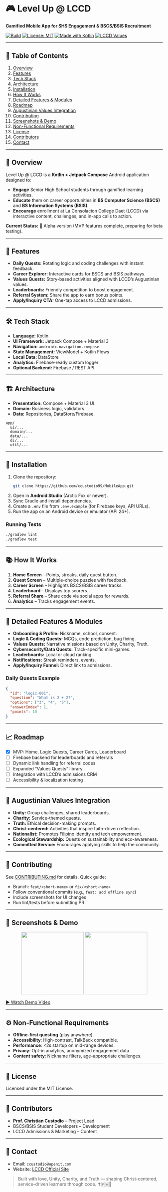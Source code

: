 # 🎮 Level Up @ LCCD  
**Gamified Mobile App for SHS Engagement & BSCS/BSIS Recruitment**

[![Build](https://github.com/ccustodio99/MobileApp/actions/workflows/ci.yml/badge.svg)](../../actions)
[![License: MIT](https://img.shields.io/badge/License-MIT-green.svg)](LICENSE)
[![Made with Kotlin](https://img.shields.io/badge/Kotlin-1.9-blue)](#)
[![LCCD Values](https://img.shields.io/badge/Augustinian-Unity%20%7C%20Charity%20%7C%20Truth-ff69b4)](#)

---

## 📑 Table of Contents
1. [Overview](#-overview)  
2. [Features](#-features)  
3. [Tech Stack](#-tech-stack)  
4. [Architecture](#-architecture)  
5. [Installation](#-installation)  
6. [How It Works](#-how-it-works)  
7. [Detailed Features & Modules](#-detailed-features--modules)  
8. [Roadmap](#-roadmap)  
9. [Augustinian Values Integration](#-augustinian-values-integration)  
10. [Contributing](#-contributing)  
11. [Screenshots & Demo](#-screenshots--demo)  
12. [Non-Functional Requirements](#-non-functional-requirements)  
13. [License](#-license)  
14. [Contributors](#-contributors)  
15. [Contact](#-contact)

---

## 📌 Overview
Level Up @ LCCD is a **Kotlin + Jetpack Compose** Android application designed to:
- **Engage** Senior High School students through gamified learning activities.
- **Educate** them on career opportunities in **BS Computer Science (BSCS)** and **BS Information Systems (BSIS)**.
- **Encourage** enrollment at La Consolacion College Daet (LCCD) via interactive content, challenges, and in-app calls to action.

**Current Status:** 🎯 Alpha version (MVP features complete, preparing for beta testing).

---

## 🎯 Features
- **Daily Quests:** Rotating logic and coding challenges with instant feedback.
- **Career Explorer:** Interactive cards for BSCS and BSIS pathways.
- **Values Quests:** Story-based activities aligned with LCCD’s Augustinian values.
- **Leaderboards:** Friendly competition to boost engagement.
- **Referral System:** Share the app to earn bonus points.
- **Apply/Inquiry CTA:** One-tap access to LCCD admissions.

---

## 🛠 Tech Stack
- **Language:** Kotlin
- **UI Framework:** Jetpack Compose + Material 3
- **Navigation:** `androidx.navigation.compose`
- **State Management:** ViewModel + Kotlin Flows
- **Local Data:** DataStore
- **Analytics:** Firebase-ready custom logger
- **Optional Backend:** Firebase / REST API

---

## 🏗 Architecture
- **Presentation:** Compose + Material 3 UI.  
- **Domain:** Business logic, validators.  
- **Data:** Repositories, DataStore/Firebase.  

```
app/
  ui/...
  domain/...
  data/...
  di/...
  util/...
```

---

## 📲 Installation
1. Clone the repository:
   ```bash
   git clone https://github.com/ccustodio99/MobileApp.git
   ```
2. Open in **Android Studio** (Arctic Fox or newer).  
3. Sync Gradle and install dependencies.  
4. Create a `.env` file from `.env.example` (for Firebase keys, API URLs).  
5. Run the app on an Android device or emulator (API 24+).

### Running Tests
```bash
./gradlew lint
./gradlew test
```

---

## 📚 How It Works
1. **Home Screen** – Points, streaks, daily quest button.  
2. **Quest Screen** – Multiple-choice puzzles with feedback.  
3. **Career Screen** – Highlights BSCS/BSIS career tracks.  
4. **Leaderboard** – Displays top scorers.  
5. **Referral Share** – Share code via social apps for rewards.  
6. **Analytics** – Tracks engagement events.

---

## 🔎 Detailed Features & Modules
- **Onboarding & Profile:** Nickname, school, consent.  
- **Logic & Coding Quests:** MCQs, code prediction, bug fixing.  
- **Values Quests:** Narrative missions based on Unity, Charity, Truth.  
- **Cybersecurity/Data Quests:** Track-specific mini-games.  
- **Leaderboards:** Local or cloud ranking.  
- **Notifications:** Streak reminders, events.  
- **Apply/Inquiry Funnel:** Direct link to admissions.  

### Daily Quests Example
```json
{
  "id": "logic-001",
  "question": "What is 2 + 2?",
  "options": ["3", "4", "5"],
  "answerIndex": 1,
  "points": 10
}
```

---

## 📈 Roadmap
- [x] MVP: Home, Logic Quests, Career Cards, Leaderboard  
- [ ] Firebase backend for leaderboards and referrals  
- [ ] Dynamic link handling for referral codes  
- [ ] Expanded “Values Quests” library  
- [ ] Integration with LCCD’s admissions CRM  
- [ ] Accessibility & localization testing

---

## 🏫 Augustinian Values Integration
- **Unity:** Group challenges, shared leaderboards.  
- **Charity:** Service-themed quests.  
- **Truth:** Ethical decision-making prompts.  
- **Christ-centered:** Activities that inspire faith-driven reflection.  
- **Nationalist:** Promotes Filipino identity and tech empowerment.  
- **Ecological Stewardship:** Quests on sustainability and eco-awareness.  
- **Committed Service:** Encourages applying skills to help the community.  

---

## 🤝 Contributing
See [CONTRIBUTING.md](CONTRIBUTING.md) for details. Quick guide:  
- Branch: `feat/<short-name>` or `fix/<short-name>`  
- Follow conventional commits (e.g., `feat: add offline sync`)  
- Include screenshots for UI changes  
- Run lint/tests before submitting PR

---

## 📸 Screenshots & Demo
<p align="center">
  <img src="docs/screen1.png" width="200" />
  <img src="docs/screen2.png" width="200" />
</p>

[▶ Watch Demo Video](https://youtu.be/your-demo-link)

---

## ⚙️ Non-Functional Requirements
- **Offline-first questing** (play anywhere).  
- **Accessibility**: High-contrast, TalkBack compatible.  
- **Performance**: <2s startup on mid-range devices.  
- **Privacy**: Opt-in analytics, anonymized engagement data.  
- **Content safety**: Nickname filters, age-appropriate challenges.  

---

## 📜 License
Licensed under the MIT License.

---

## 👥 Contributors
- **Prof. Christian Custodio** – Project Lead  
- BSCS/BSIS Student Developers – Development  
- LCCD Admissions & Marketing – Content  

---

## 📧 Contact
- Email: `ccustodio@openit.com`  
- Website: [LCCD Official Site](https://lccd.edu)  

> Built with love, Unity, Charity, and Truth — shaping Christ-centered, service-driven learners through code. ✝️🇵🇭🌿

